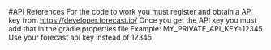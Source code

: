 #API References
For the code to work you must register and obtain a API key from
https://developer.forecast.io/ 
Once you get the API key you must add that in the gradle.properties file
Example:
MY_PRIVATE_API_KEY=12345
Use your forecast api key instead of 12345
